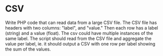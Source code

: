 # CSV

Write PHP code that can read data from a large CSV file. The CSV file has headers with two
        columns: "label", and "value." Then each row has a label (string) and a value (float). The csv could
        have multiple instances of the same label. The script should read from the CSV file and aggregate
        the value per label, ie. it should output a CSV with one row per label showing the sum of the values.

